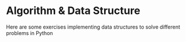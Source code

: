 # Algorithm & Data Structure
Here are some exercises implementing data structures to solve different problems in Python
